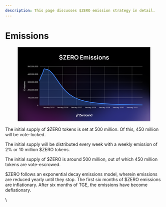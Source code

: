 ```yaml
---
description: This page discusses $ZERO emission strategy in detail.
---
```


# Emissions

<figure><img src="../.gitbook/assets/Zero emissions chart.png" alt=""><figcaption></figcaption></figure>

The initial supply of $ZERO tokens is set at 500 million. Of this, 450 million will be vote-locked.&#x20;

The initial supply will be distributed every week with a weekly emission of 2% or 10 million $ZERO tokens.&#x20;

The initial supply of $ZERO is around 500 million, out of which 450 million tokens are vote-escrowed.&#x20;

$ZERO follows an exponential decay emissions model, wherein emissions are reduced yearly until they stop. The first six months of $ZERO emissions are inflationary. After six months of TGE, the emissions have become deflationary.

\
